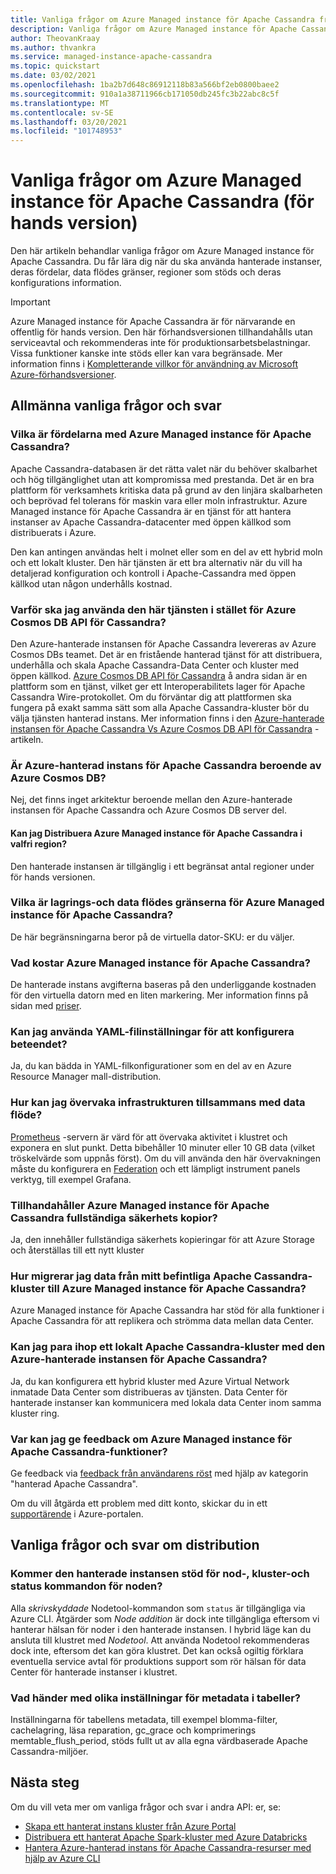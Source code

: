 ```yaml
---
title: Vanliga frågor om Azure Managed instance för Apache Cassandra från Azure Portal
description: Vanliga frågor om Azure Managed instance för Apache Cassandra. Den här artikeln behandlar frågor om när du ska använda hanterade instanser, fördelar, data flödes gränser, regioner som stöds och annan konfigurations information.
author: TheovanKraay
ms.author: thvankra
ms.service: managed-instance-apache-cassandra
ms.topic: quickstart
ms.date: 03/02/2021
ms.openlocfilehash: 1ba2b7d648c86912118b83a566bf2eb0800baee2
ms.sourcegitcommit: 910a1a38711966cb171050db245fc3b22abc8c5f
ms.translationtype: MT
ms.contentlocale: sv-SE
ms.lasthandoff: 03/20/2021
ms.locfileid: "101748953"
---
```

# <a name="frequently-asked-questions-about-azure-managed-instance-for-apache-cassandra-preview"></a>Vanliga frågor om Azure Managed instance för Apache Cassandra (för hands version)

Den här artikeln behandlar vanliga frågor om Azure Managed instance för Apache Cassandra. Du får lära dig när du ska använda hanterade instanser, deras fördelar, data flödes gränser, regioner som stöds och deras konfigurations information.

> [!IMPORTANT]
> Azure Managed instance för Apache Cassandra är för närvarande en offentlig för hands version.
> Den här förhandsversionen tillhandahålls utan serviceavtal och rekommenderas inte för produktionsarbetsbelastningar. Vissa funktioner kanske inte stöds eller kan vara begränsade.
> Mer information finns i [Kompletterande villkor för användning av Microsoft Azure-förhandsversioner](https://azure.microsoft.com/support/legal/preview-supplemental-terms/).

## <a name="general-faq"></a>Allmänna vanliga frågor och svar

### <a name="what-are-the-benefits-azure-managed-instance-for-apache-cassandra"></a>Vilka är fördelarna med Azure Managed instance för Apache Cassandra?

Apache Cassandra-databasen är det rätta valet när du behöver skalbarhet och hög tillgänglighet utan att kompromissa med prestanda. Det är en bra plattform för verksamhets kritiska data på grund av den linjära skalbarheten och beprövad fel tolerans för maskin vara eller moln infrastruktur. Azure Managed instance för Apache Cassandra är en tjänst för att hantera instanser av Apache Cassandra-datacenter med öppen källkod som distribuerats i Azure.

Den kan antingen användas helt i molnet eller som en del av ett hybrid moln och ett lokalt kluster. Den här tjänsten är ett bra alternativ när du vill ha detaljerad konfiguration och kontroll i Apache-Cassandra med öppen källkod utan någon underhålls kostnad.

### <a name="why-should-i-use-this-service-instead-of-azure-cosmos-db-cassandra-api"></a>Varför ska jag använda den här tjänsten i stället för Azure Cosmos DB API för Cassandra?

Den Azure-hanterade instansen för Apache Cassandra levereras av Azure Cosmos DBs teamet. Det är en fristående hanterad tjänst för att distribuera, underhålla och skala Apache Cassandra-Data Center och kluster med öppen källkod. [Azure Cosmos DB API för Cassandra](../cosmos-db/cassandra-introduction.md) å andra sidan är en plattform som en tjänst, vilket ger ett Interoperabilitets lager för Apache Cassandra Wire-protokollet. Om du förväntar dig att plattformen ska fungera på exakt samma sätt som alla Apache Cassandra-kluster bör du välja tjänsten hanterad instans. Mer information finns i den [Azure-hanterade instansen för Apache Cassandra Vs Azure Cosmos DB API för Cassandra](compare-cosmosdb-managed-instance.md) -artikeln.

### <a name="is-azure-managed-instance-for-apache-cassandra-dependent-on-azure-cosmos-db"></a>Är Azure-hanterad instans för Apache Cassandra beroende av Azure Cosmos DB?

Nej, det finns inget arkitektur beroende mellan den Azure-hanterade instansen för Apache Cassandra och Azure Cosmos DB server del. 

#### <a name="can-i-deploy-azure-managed-instance-for-apache-cassandra-in-any-region"></a>Kan jag Distribuera Azure Managed instance för Apache Cassandra i valfri region?

Den hanterade instansen är tillgänglig i ett begränsat antal regioner under för hands versionen.

### <a name="what-are-the-storage-and-throughput-limits-of-azure-managed-instance-for-apache-cassandra"></a>Vilka är lagrings-och data flödes gränserna för Azure Managed instance för Apache Cassandra?

De här begränsningarna beror på de virtuella dator-SKU: er du väljer.

### <a name="what-is-the-cost-of-azure-managed-instance-for-apache-cassandra"></a>Vad kostar Azure Managed instance för Apache Cassandra?

De hanterade instans avgifterna baseras på den underliggande kostnaden för den virtuella datorn med en liten markering. Mer information finns på sidan med [priser](https://azure.microsoft.com/pricing/details/managed-instance-apache-cassandra/).

### <a name="can-i-use-yaml-file-settings-to-configure-behavior"></a>Kan jag använda YAML-filinställningar för att konfigurera beteendet?

Ja, du kan bädda in YAML-filkonfigurationer som en del av en Azure Resource Manager mall-distribution.

### <a name="how-can-i-monitor-infrastructure-along-with-throughput"></a>Hur kan jag övervaka infrastrukturen tillsammans med data flöde?

[Prometheus](https://prometheus.io/docs/introduction/overview/) -servern är värd för att övervaka aktivitet i klustret och exponera en slut punkt. Detta bibehåller 10 minuter eller 10 GB data (vilket tröskelvärde som uppnås först). Om du vill använda den här övervakningen måste du konfigurera en [Federation](https://prometheus.io/docs/prometheus/latest/federation/) och ett lämpligt instrument panels verktyg, till exempel Grafana.

### <a name="does-azure-managed-instance-for-apache-cassandra-provide-full-backups"></a>Tillhandahåller Azure Managed instance för Apache Cassandra fullständiga säkerhets kopior?

Ja, den innehåller fullständiga säkerhets kopieringar för att Azure Storage och återställas till ett nytt kluster

### <a name="how-can-i-migrate-data-from-my-existing-apache-cassandra-cluster-to-azure-managed-instance-for-apache-cassandra"></a>Hur migrerar jag data från mitt befintliga Apache Cassandra-kluster till Azure Managed instance för Apache Cassandra?

Azure Managed instance för Apache Cassandra har stöd för alla funktioner i Apache Cassandra för att replikera och strömma data mellan data Center.

### <a name="can-i-pair-an-on-premises-apache-cassandra-cluster-with-the-azure-managed-instance-for-apache-cassandra"></a>Kan jag para ihop ett lokalt Apache Cassandra-kluster med den Azure-hanterade instansen för Apache Cassandra?

Ja, du kan konfigurera ett hybrid kluster med Azure Virtual Network inmatade Data Center som distribueras av tjänsten. Data Center för hanterade instanser kan kommunicera med lokala data Center inom samma kluster ring.

### <a name="where-can-i-give-feedback-on-azure-managed-instance-for-apache-cassandra-features"></a>Var kan jag ge feedback om Azure Managed instance för Apache Cassandra-funktioner?

Ge feedback via [feedback från användarens röst](https://feedback.azure.com/forums/263030-azure-cosmos-db?category_id=398548) med hjälp av kategorin "hanterad Apache Cassandra".

Om du vill åtgärda ett problem med ditt konto, skickar du in ett [supportärende](https://ms.portal.azure.com/#blade/Microsoft_Azure_Support/HelpAndSupportBlade/newsupportrequest) i Azure-portalen.

## <a name="deployment-specific-faq"></a>Vanliga frågor och svar om distribution

### <a name="will-the-managed-instance-support-node-addition-cluster-status-and-node-status-commands"></a>Kommer den hanterade instansen stöd för nod-, kluster-och status kommandon för noden?

Alla *skrivskyddade* Nodetool-kommandon som `status` är tillgängliga via Azure CLI. Åtgärder som *Node addition* är dock inte tillgängliga eftersom vi hanterar hälsan för noder i den hanterade instansen. I hybrid läge kan du ansluta till klustret med *Nodetool*. Att använda Nodetool rekommenderas dock inte, eftersom det kan göra klustret. Det kan också ogiltig förklara eventuella service avtal för produktions support som rör hälsan för data Center för hanterade instanser i klustret.

### <a name="what-happens-with-various-settings-for-table-metadata"></a>Vad händer med olika inställningar för metadata i tabeller?

Inställningarna för tabellens metadata, till exempel blomma-filter, cachelagring, läsa reparation, gc_grace och komprimerings memtable_flush_period, stöds fullt ut av alla egna värdbaserade Apache Cassandra-miljöer.

## <a name="next-steps"></a>Nästa steg

Om du vill veta mer om vanliga frågor och svar i andra API: er, se:

* [Skapa ett hanterat instans kluster från Azure Portal](create-cluster-portal.md)
* [Distribuera ett hanterat Apache Spark-kluster med Azure Databricks](deploy-cluster-databricks.md)
* [Hantera Azure-hanterad instans för Apache Cassandra-resurser med hjälp av Azure CLI](manage-resources-cli.md)